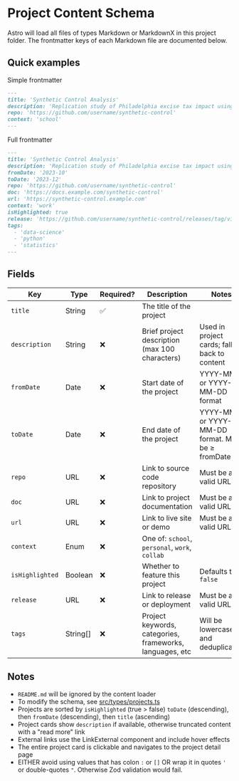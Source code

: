 # Project Content Schema

Astro will load all files of types Markdown or MarkdownX in this project folder.
The frontmatter keys of each Markdown file are documented below.

## Quick examples

Simple frontmatter

```markdown
---
title: 'Synthetic Control Analysis'
description: 'Replication study of Philadelphia excise tax impact using synthetic control methods in R with causal inference.'
repo: 'https://github.com/username/synthetic-control'
context: 'school'
---
```

Full frontmatter

```markdown
---
title: 'Synthetic Control Analysis'
description: 'Replication study of Philadelphia excise tax impact using synthetic control methods in R with causal inference.'
fromDate: '2023-10'
toDate: '2023-12'
repo: 'https://github.com/username/synthetic-control'
doc: 'https://docs.example.com/synthetic-control'
url: 'https://synthetic-control.example.com'
context: 'work'
isHighlighted: true
release: 'https://github.com/username/synthetic-control/releases/tag/v1.0.0'
tags:
  - 'data-science'
  - 'python'
  - 'statistics'
---
```

## Fields

| Key             | Type     | Required? | Description                                              | Notes                                            |
| --------------- | -------- | --------- | -------------------------------------------------------- | ------------------------------------------------ |
| `title`         | String   | ✅        | The title of the project                                 |                                                  |
| `description`   | String   | ❌        | Brief project description (max 100 characters)          | Used in project cards; falls back to content    |
| `fromDate`      | Date     | ❌        | Start date of the project                                | YYYY-MM or YYYY-MM-DD format                     |
| `toDate`        | Date     | ❌        | End date of the project                                  | YYYY-MM or YYYY-MM-DD format. Must be ≥ fromDate |
| `repo`          | URL      | ❌        | Link to source code repository                           | Must be a valid URL                              |
| `doc`           | URL      | ❌        | Link to project documentation                            | Must be a valid URL                              |
| `url`           | URL      | ❌        | Link to live site or demo                                | Must be a valid URL                              |
| `context`       | Enum     | ❌        | One of: `school`, `personal`, `work`, `collab`           |                                                  |
| `isHighlighted` | Boolean  | ❌        | Whether to feature this project                          | Defaults to `false`                              |
| `release`       | URL      | ❌        | Link to release or deployment                            | Must be a valid URL                              |
| `tags`          | String[] | ❌        | Project keywords, categories, frameworks, languages, etc | Will be lowercased and deduplicated              |

## Notes

- `README.md` will be ignored by the content loader
- To modify the schema, see [src/types/projects.ts](../../src/types/projects.ts)
- Projects are sorted by `isHighlighted` (true > false) `toDate` (descending), then `fromDate` (descending), then `title` (ascending)
- Project cards show `description` if available, otherwise truncated content with a "read more" link
- External links use the LinkExternal component and include hover effects
- The entire project card is clickable and navigates to the project detail page
- EITHER avoid using values that has colon `:` or `[]` OR wrap it in quotes `'` or double-quotes `"`. Otherwise Zod validation would fail.
